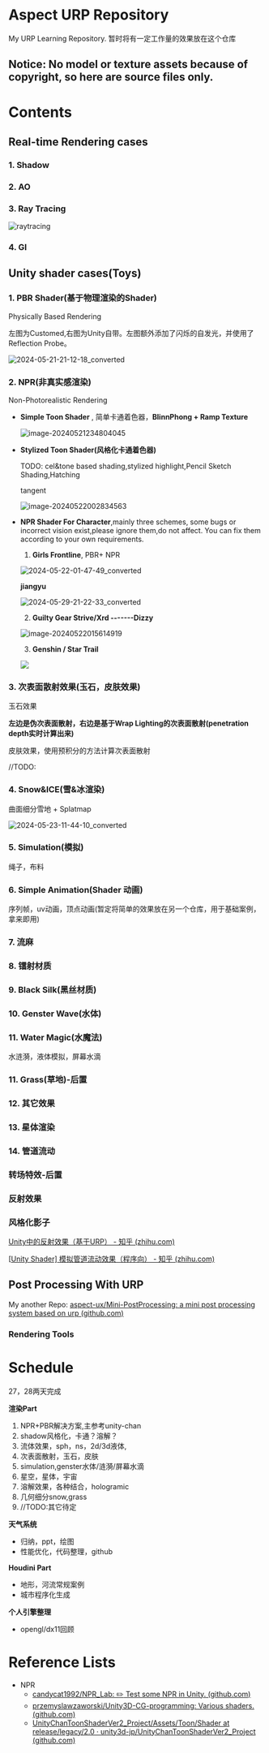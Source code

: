# Aspect URP Repository
My URP Learning Repository. 暂时将有一定工作量的效果放在这个仓库

## Notice: No model or texture assets because of copyright, so here are source files only.

# Contents

## Real-time Rendering cases

### 1. Shadow

### 2. AO

### 3. Ray Tracing

![raytracing](Readme/raytracing_rabi.gif)

### 4. GI

## Unity shader cases(Toys)

### **1. PBR Shader**(基于物理渲染的Shader)

Physically Based Rendering

左图为Customed,右图为Unity自带。左图额外添加了闪烁的自发光，并使用了Reflection Probe。

![2024-05-21-21-12-18_converted](Readme/pbr_shader.gif)

### **2. NPR(非真实感渲染)**

Non-Photorealistic Rendering

* **Simple Toon Shader** , 简单卡通着色器，**BlinnPhong + Ramp Texture**

  ![image-20240521234804045](Readme/simple_toon.png)

* **Stylized Toon Shader(风格化卡通着色器)**

  TODO: cel&tone based shading,stylized highlight,Pencil Sketch Shading,Hatching

  tangent

  ![image-20240522002834563](Readme/toneshading.png)

  

* **NPR Shader For Character**,mainly three schemes, some bugs or incorrect vision exist,please ignore them,do not affect. You can fix them according to your own requirements.

  1. **Girls Frontline**, PBR+ NPR

  ![2024-05-22-01-47-49_converted](Readme/character_girlsFront.gif)

  **jiangyu**

  ![2024-05-29-21-22-33_converted](Readme/jiangyu.gif)

  2. **Guilty Gear Strive/Xrd -------Dizzy**

  ![image-20240522015614919](Readme/character_gg.png)
  
  3. **Genshin / Star Trail**
  
  ![](Readme/character_startrail.gif)

### 3. 次表面散射效果(玉石，皮肤效果)

玉石效果

**左边是伪次表面散射，右边是基于Wrap Lighting的次表面散射(penetration depth实时计算出来)**

皮肤效果，使用预积分的方法计算次表面散射

//TODO:

### 4. Snow&ICE(雪&冰渲染)

曲面细分雪地 + Splatmap

![2024-05-23-11-44-10_converted](Readme/snow.gif)

### 5. Simulation(模拟)

绳子，布料

### 6. Simple Animation(Shader 动画)

序列帧，uv动画，顶点动画(暂定将简单的效果放在另一个仓库，用于基础案例，拿来即用)

### 7. 流麻

### 8. 镭射材质

### 9. Black Silk(黑丝材质)

### 10. Genster Wave(水体)

### 11. Water Magic(水魔法)

水涟漪，液体模拟，屏幕水滴

### 11. Grass(草地)-后置

### 12. 其它效果

### 13. 星体渲染

### 14. 管道流动

### 转场特效-后置

### 反射效果

### 风格化影子

[Unity中的反射效果（基于URP） - 知乎 (zhihu.com)](https://zhuanlan.zhihu.com/p/626597575)



[[Unity Shader\] 模拟管道流动效果（程序向） - 知乎 (zhihu.com)](https://zhuanlan.zhihu.com/p/688795740)

## Post Processing With URP

My another Repo: [aspect-ux/Mini-PostProcessing: a mini post processing system based on urp (github.com)](https://github.com/aspect-ux/Mini-PostProcessing)

### Rendering Tools

# Schedule

27，28两天完成

**渲染Part**

1. NPR+PBR解决方案,主参考unity-chan
2. shadow风格化，卡通？溶解？
3. 流体效果，sph，ns，2d/3d液体,
4. 次表面散射，玉石，皮肤
5. simulation,genster水体/涟漪/屏幕水滴
6. 星空，星体，宇宙
7. 溶解效果，各种结合，hologramic
8. 几何细分snow,grass
9. //TODO:其它待定

**天气系统**

* 归纳，ppt，绘图
* 性能优化，代码整理，github

**Houdini Part**

* 地形，河流常规案例
* 城市程序化生成

**个人引擎整理**

* opengl/dx11回顾

# Reference Lists

* NPR
  * [candycat1992/NPR_Lab: :pencil2: Test some NPR in Unity. (github.com)](https://github.com/candycat1992/NPR_Lab)
  * [przemyslawzaworski/Unity3D-CG-programming: Various shaders. (github.com)](https://github.com/przemyslawzaworski/Unity3D-CG-programming)
  * [UnityChanToonShaderVer2_Project/Assets/Toon/Shader at release/legacy/2.0 · unity3d-jp/UnityChanToonShaderVer2_Project (github.com)](https://github.com/unity3d-jp/UnityChanToonShaderVer2_Project/tree/release/legacy/2.0/Assets/Toon/Shader)
